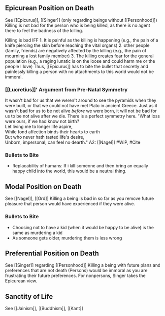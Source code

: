 

## Epicurean Position on Death
See [[Epicurus]], [[Singer]] (only regarding beings without [[Personhood]])
Killing is not bad for the person who is being killed, as there is no agent there to feel the badness of the killing.

Killing is bad IFF
	1. It is painful as the killing is happening (e.g., the pain of a knife piercing the skin before reaching the vital organs)
	2. other people (family, friends) are negatively affected by the killing (e.g., the pain of mourning a lost family member)
	3.  The killing creates fear for the general population (e.g., a raging lunatic is on the loose and could harm me or the people I love)
	Thus, [[Epicurus]] has to bite the bullet that secretly and painlessly killing a person with no attachments to this world would not be immoral.

### [[Lucretius]]' Argument from Pre-Natal Symmetry
It wasn't bad for us that we weren't around to see the pyramids when they were built, or that we could not have met Plato in ancient Greece. Just as it wasn't bad for us to be not alive *before* we were born, it will not be bad for us to be not alive after we die. There is a perfect symmetry here.
	"What loss were ours, if we had know not birth?  
	Let living me to longer life aspire,  
	While fond affection binds their hearts to earth  
	But who never hath tasted life's desire,  
	Unborn, impersonal, can feel no dearth."
		A2: [[Nagel]] #WIP, #Cite 

### Bullets to Bite
- Replacability of humans: If i kill someone and then bring an equally happy child into the world, this would be a neutral thing. 

## Modal Position on Death
See [[Nagel]], [[Ord]]
Killing a being is bad in so far as you remove future pleasure that person would have experienced if they were alive.

### Bullets to Bite
- Choosing not to have a kid (when it would be happy to be alive) is the same as murdering a kid
- As someone gets older, murdering them is less wrong

## Preferential Position on Death
See [[Singer]] regarding [[Personhood]]
Killing a being with future plans and preferences that are not death (Persons) would be immoral as you are frustrating their future preferences. For nonpersons, Singer takes the Epicurean view.

## Sanctity of Life
See [[Jainism]], [[Buddhism]], [[Kant]]
